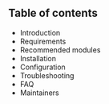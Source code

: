## Table of contents

- Introduction
- Requirements
- Recommended modules
- Installation
- Configuration
- Troubleshooting
- FAQ
- Maintainers